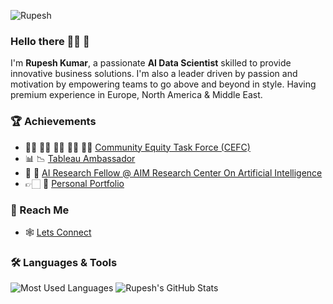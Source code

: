 <p align="left"> <img src="https://komarev.com/ghpvc/?username=Rupesh" alt="Rupesh"/> </p>

### Hello there 👋🏻 🤖

I'm **Rupesh Kumar**, a passionate **AI Data Scientist** skilled to provide innovative business solutions. I'm also a leader driven by passion and motivation by empowering teams to go above and beyond in style. Having premium experience in Europe, North America & Middle East.

### 🏆 Achievements 
- 👏🏻 👏🏼 👏🏽 👏🏾 👏🏿 [Community Equity Task Force (CEFC)](https://lnkd.in/dRFSA2BY)
- 📊 📉 [Tableau Ambassador](https://www.credly.com/badges/a8bb7f20-03b4-4f20-b79e-62518eb0e8ad/public_url)
- 🤖 💫 [AI Research Fellow @ AIM Research Center On Artificial Intelligence](https://lnkd.in/duEQqWxM)
- 👉🏻 💫 [Personal Portfolio](https://lnkd.in/dhwzsHJf) 

### 💫 Reach Me

- 🕸 [Lets Connect](https://www.linkedin.com/in/rupesh707/)

### 🛠 Languages & Tools

![Most Used Languages](https://github-readme-stats.vercel.app/api/top-langs/?username=Rupesh707&theme=dracula)
![Rupesh's GitHub Stats](https://github-readme-stats.vercel.app/api?username=Rupesh707&hide=prs,issues,contribs?username=Rupesh707&count_private=true?username=Rupesh707&show_icons=true&theme=dracula)
